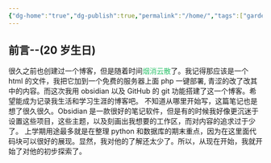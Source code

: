 ```yaml
---
{"dg-home":"true","dg-publish":true,"permalink":"/home/","tags":["gardenEntry"],"dgPassFrontmatter":true}
---
```


## 前言--(20 岁生日)
很久之前也创建过一个博客，但是随着时间<font color="#2DC26B">烟消云散</font>了。我记得那应该是一个 html 的文件，我把它加到一个免费的服务器上面 php 一键部署, 青涩的改了改其中的内容。而这次我用 obsidian 以及 GitHub 的 git 功能搭建了这一个博客。希望能成为记录我生活和学习生涯的博客吧。
不知道从哪里开始写，这篇笔记也是想了很久很久。Obsidian 是一款很好的笔记软件，但是有的时候我好像更沉迷于设置这些项目，这些主题，以及刻画出我想要的工作区，而对内容的追求过于少了。
上学期用途最多就是在整理 python 和数据库的期末重点，因为在这里面代码块可以很好的展现。显然，我对他的了解还太少了。所以，从现在开始，我就开始了对他的初步探索了。




